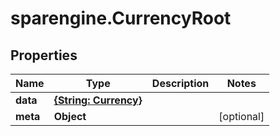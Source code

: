 # sparengine.CurrencyRoot

## Properties

Name | Type | Description | Notes
------------ | ------------- | ------------- | -------------
**data** | [**{String: Currency}**](Currency.md) |  | 
**meta** | **Object** |  | [optional] 


